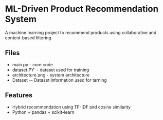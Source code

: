 # ML-Driven Product Recommendation System

A machine learning project to recommend products using collaborative and content-based filtering.

## Files
- main.py - core code
- dataset.PY` - dataset used for training
- architecture.png - system architecture
- Dataset -- Dataset information used for tarning

## Features
- Hybrid recommendation using TF-IDF and cosine similarity
- Python + pandas + scikit-learn
